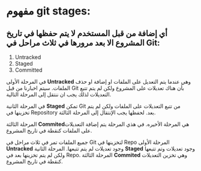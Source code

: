 


# مفهوم git stages: 

## أي إضافة من قبل المستخدم لا يتم حفظها في تاريخ المشروع الا بعد مرورها في ثلاث مراحل في Git:

1. Untracked
2. Staged
3. Committed

في المرحلة الأولى **Untracked** وهي عندما يتم التعديل على الملفات او إضافة او حذف الملفات. سيتم اخبارنا من قبل Git بأن هناك تعديلات على المشروع ولكن لم يتم تتبع التعديلات لذلك يجب ان ننتقل إلى المرحلة التالية.

في المرحلة الثانية **Staged** تمكن Git من تتبع التعديلات على الملفات ولكن لم يتم تخزينها في Repository بعد. لحفظها يجب الإنتقال إلى المرحلة الثالثة.

 المرحلة الثالثة  **Commited**هي المرحلة الأخيره. في هذي المرحلة يتم إضافة التعديلات على الملفات كنقطة في تاريخ المشروع.

جميع الملفات تمر في ثلاث مراحل في Git لتخزينها في Repo المرحلة الأولى **Untracked** وجود تعديلات لم يتم تتبعها. المرحلة الثانية **Staged** وجود تعديلات وتم تتبعها ولكن لم يتم تخزينها بعد في Repo. المرحلة الثالثة **Commited** وهي تخزين التعديلات كنقطة في تاريخ المشروع.
